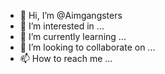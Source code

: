 - 👋 Hi, I’m @Aimgangsters
- 👀 I’m interested in ...
- 🌱 I’m currently learning ...
- 💞️ I’m looking to collaborate on ...
- 📫 How to reach me ...

<!---
Aimgangsters/Aimgangsters is a ✨ special ✨ repository because its `README.md` (this file) appears on your GitHub profile.
You can click the Preview link to take a look at your changes.
--->
